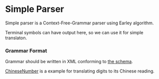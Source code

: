 # Simple Parser

Simple parser is a Context-Free-Grammar parser using Earley algorithm.

Terminal symbols can have output here, so we can use it for simple translaton.

### Grammar Format

Grammar should be written in XML conforming to [the schema](Grammars/Schema.xsd).

[ChineseNumber](Grammars/ChineseNumber) is a example for translating digits to its Chinese reading.